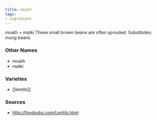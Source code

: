 ```yaml
---
title: moath
tags:
- ingredient
---
```

moath = matki These small brown beans are often sprouted. Substitutes: mung beans

### Other Names

* moath
* matki

### Varieties

* [[lentils]]

### Sources
* http://foodsubs.com/Lentils.html
